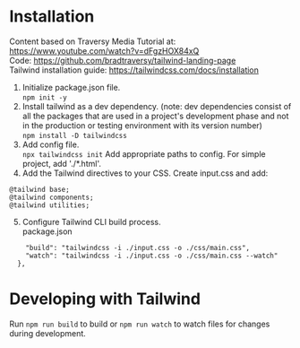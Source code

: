 # Installation
Content based on Traversy Media Tutorial at: <https://www.youtube.com/watch?v=dFgzHOX84xQ>  
Code: <https://github.com/bradtraversy/tailwind-landing-page>  
Tailwind installation guide: <https://tailwindcss.com/docs/installation>  
1. Initialize package.json file.  
```npm init -y```  
2. Install tailwind as a dev dependency. (note: dev dependencies consist of all the packages that are used in a project's development phase and not in the production or testing environment with its version number)  
```npm install -D tailwindcss```
3. Add config file.  
```npx tailwindcss init```
Add appropriate paths to config. For simple project, add './*.html'.
4. Add the Tailwind directives to your CSS. Create input.css and add:  
```
@tailwind base;
@tailwind components;
@tailwind utilities;
```
5. Configure Tailwind CLI build process.  
package.json
```"scripts": {
    "build": "tailwindcss -i ./input.css -o ./css/main.css",
    "watch": "tailwindcss -i ./input.css -o ./css/main.css --watch"
  },
```

# Developing with Tailwind
Run ```npm run build``` to build or ```npm run watch``` to watch files for changes during development.
